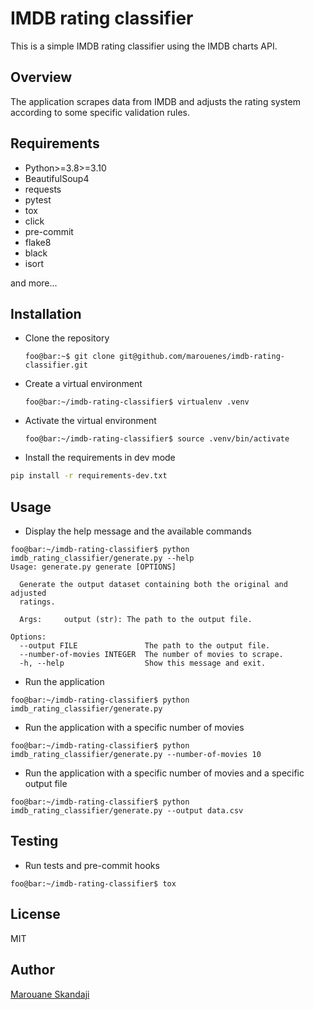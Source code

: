 # IMDB rating classifier

This is a simple IMDB rating classifier using the IMDB charts API.

## Overview

The application scrapes data from IMDB and adjusts the rating system according to some specific validation rules.

## Requirements

- Python>=3.8>=3.10
- BeautifulSoup4
- requests
- pytest
- tox
- click
- pre-commit
- flake8
- black
- isort

and more...

## Installation

- Clone the repository

  ```console
  foo@bar:~$ git clone git@github.com/marouenes/imdb-rating-classifier.git
  ```

- Create a virtual environment

  ```console
  foo@bar:~/imdb-rating-classifier$ virtualenv .venv
  ```

- Activate the virtual environment

  ```console
  foo@bar:~/imdb-rating-classifier$ source .venv/bin/activate
  ```

- Install the requirements in dev mode

```bash
pip install -r requirements-dev.txt
```

## Usage

- Display the help message and the available commands

```console
foo@bar:~/imdb-rating-classifier$ python imdb_rating_classifier/generate.py --help
Usage: generate.py generate [OPTIONS]

  Generate the output dataset containing both the original and adjusted
  ratings.

  Args:     output (str): The path to the output file.

Options:
  --output FILE               The path to the output file.
  --number-of-movies INTEGER  The number of movies to scrape.
  -h, --help                  Show this message and exit.
```

- Run the application

```console
foo@bar:~/imdb-rating-classifier$ python imdb_rating_classifier/generate.py
```

- Run the application with a specific number of movies

```console
foo@bar:~/imdb-rating-classifier$ python imdb_rating_classifier/generate.py --number-of-movies 10
```

- Run the application with a specific number of movies and a specific output file

```console
foo@bar:~/imdb-rating-classifier$ python imdb_rating_classifier/generate.py --output data.csv
```

## Testing

- Run tests and pre-commit hooks

```console
foo@bar:~/imdb-rating-classifier$ tox
```

## License

MIT

## Author

[Marouane Skandaji](mailto:marouane.skandaji@gmail.com)
